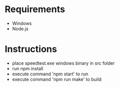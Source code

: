 # Requirements

  - Windows 
  - Node.js

# Instructions

  - place speedtest.exe windows binary in src folder
  - run npm install
  - execute command 'npm start' to run
  - execute command 'npm run make' to build
